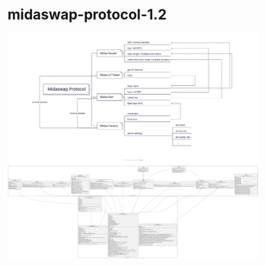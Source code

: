 # midaswap-protocol-1.2

![midaswap-contracts-diagram_2](./diagram_2.svg)
![midaswap-contracts-diagram](./diagram.svg)

